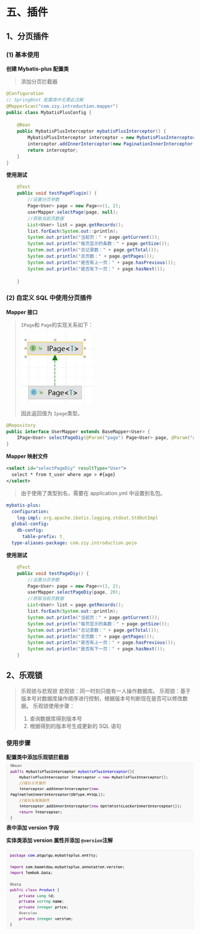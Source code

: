 # 五、插件

## 1、分页插件

### (1) 基本使用

**创建 Mybatis-plus 配置类**

> 添加分页拦截器

```java
@Configuration
// SpringBoot 配置类中无需此注解
@MapperScan("com.zzy.introduction.mapper")
public class MybatisPlusConfig {

    @Bean
    public MybatisPlusInterceptor mybatisPlusInterceptor() {
        MybatisPlusInterceptor interceptor = new MybatisPlusInterceptor();
        interceptor.addInnerInterceptor(new PaginationInnerInterceptor(DbType.MYSQL));
        return interceptor;
    }
}
```

**使用测试**

```java
    @Test
    public void testPagePlugin() {
        //设置分页参数
        Page<User> page = new Page<>(1, 2);
        userMapper.selectPage(page, null);
        //获取当前页数据
        List<User> list = page.getRecords();
        list.forEach(System.out::println);
        System.out.println("当前页：" + page.getCurrent());
        System.out.println("每页显示的条数：" + page.getSize());
        System.out.println("总记录数：" + page.getTotal());
        System.out.println("总页数：" + page.getPages());
        System.out.println("是否有上一页：" + page.hasPrevious());
        System.out.println("是否有下一页：" + page.hasNext());

    }
```

### (2) 自定义 SQL 中使用分页插件

**Mapper 接口**

> `IPage`和 `Page`的实现关系如下：
> 
> ![img_35.png](img_35.png)
> 
> 因此返回值为 `Ipage`类型。

```java
@Repository
public interface UserMapper extends BaseMapper<User> {
    IPage<User> selectPageDiy(@Param("page") Page<User> page, @Param("age") Integer age);
}
```

**Mapper 映射文件**

```xml
<select id="selectPageDiy" resultType="User">
  select * from t_user where age > #{age}
</select>
```

> 由于使用了类型别名，需要在 application.yml 中设置别名包。

```yaml
mybatis-plus:
  configuration:
    log-impl: org.apache.ibatis.logging.stdout.StdOutImpl
  global-config:
    db-config:
      table-prefix: t_
  type-aliases-package: com.zzy.introduction.pojo
```

**使用测试**

```java
    @Test
    public void testPageDiy() {
        //设置分页参数
        Page<User> page = new Page<>(1, 2);
        userMapper.selectPageDiy(page, 20);
        //获取当前页数据
        List<User> list = page.getRecords();
        list.forEach(System.out::println);
        System.out.println("当前页：" + page.getCurrent());
        System.out.println("每页显示的条数：" + page.getSize());
        System.out.println("总记录数：" + page.getTotal());
        System.out.println("总页数：" + page.getPages());
        System.out.println("是否有上一页：" + page.hasPrevious());
        System.out.println("是否有下一页：" + page.hasNext());
    }
```

## 2、乐观锁

> 乐观锁与悲观锁
> 悲观锁：同一时刻只能有一人操作数据库。
> 乐观锁：基于版本号对数据库操作顺序进行控制，根据版本号判断现在是否可以修改数据。
> 乐观锁使用步骤：
>
> 1. 查询数据库得到版本号
> 2. 根据得到的版本号生成更新的 SQL 语句

### 使用步骤

**配置类中添加乐观锁拦截器**
![img_36.png](img_36.png)
**表中添加 version 字段**

**实体类添加 version 属性并添加 `@version`注解**

![img_37.png](img_37.png)
